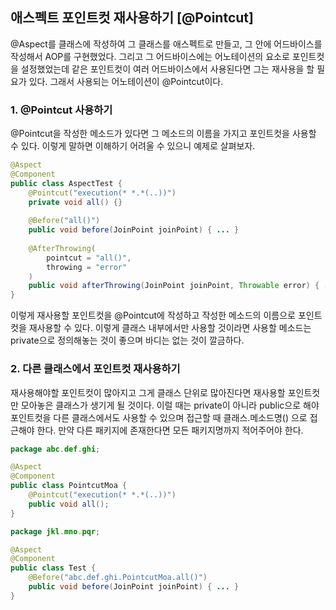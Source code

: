 ## 애스펙트 포인트컷 재사용하기 [@Pointcut]

@Aspect를 클래스에 작성하여 그 클래스를 애스펙트로 만들고,
그 안에 어드바이스를 작성해서 AOP를 구현했었다.
그리고 그 어드바이스에는 어노테이션의 요소로 포인트컷을 설정했었는데
같은 포인트컷이 여러 어드바이스에서 사용된다면 그는 재사용을 할 필요가 있다.
그래서 사용되는 어노테이션이 @Pointcut이다.

### 1. @Pointcut 사용하기

@Pointcut을 작성한 메소드가 있다면 그 메소드의 이름을 가지고 포인트컷을 사용할 수 있다.
이렇게 말하면 이해하기 어려울 수 있으니 예제로 살펴보자.

```java
@Aspect
@Component
public class AspectTest {
    @Pointcut("execution(* *.*(..))")
    private void all() {}
    
    @Before("all()")
    public void before(JoinPoint joinPoint) { ... }
    
    @AfterThrowing(
    	pointcut = "all()",
        throwing = "error"
    )
    public void afterThrowing(JoinPoint joinPoint, Throwable error) { ... }
}
```

이렇게 재사용할 포인트컷을 @Pointcut에 작성하고
작성한 메소드의 이름으로 포인트컷을 재사용할 수 있다.
이렇게 클래스 내부에서만 사용할 것이라면 사용할 메소드는 private으로 정의해놓는 것이 좋으며
바디는 없는 것이 깔금하다.

### 2. 다른 클래스에서 포인트컷 재사용하기

재사용해야할 포인트컷이 많아지고 그게 클래스 단위로 많아진다면
재사용할 포인트컷만 모아놓은 클래스가 생기게 될 것이다.
이럴 때는 private이 아니라 public으로 해야 포인트컷을 다른 클래스에서도 사용할 수 있으며
접근할 때 클래스.메소드명() 으로 접근해야 한다.
만약 다른 패키지에 존재한다면 모든 패키지명까지 적어주어야 한다.

```java
package abc.def.ghi;

@Aspect
@Component
public class PointcutMoa {
    @Pointcut("execution(* *.*(..))")
    public void all();
}
```

```java
package jkl.mno.pqr;

@Aspect
@Component
public class Test {
    @Before("abc.def.ghi.PointcutMoa.all()")
    public void before(JoinPoint joinPoint) { ... }
}
```

